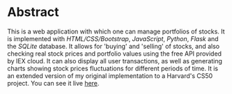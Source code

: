 # Abstract

This is a web application with which one can manage portfolios of stocks. It is implemented with _HTML/CSS/Bootstrap_, _JavaScript_, _Python_, _Flask_ and the _SQLite_ database. It allows
for 'buying' and 'selling' of stocks, and also checking real stock prices and portfolio values using the free API provided by IEX cloud. It can also display all user transactions, as well as generating charts showing stock prices fluctuations for different periods of time. It is an extended version of my original implementation to a Harvard's CS50 project. You can see it live [here](https://iexstocks.herokuapp.com/).
